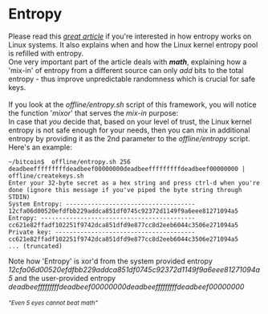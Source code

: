 # Entropy

Please read this [_great article_](https://blog.cloudflare.com/ensuring-randomness-with-linuxs-random-number-generator/) if you're interested in how entropy works on Linux systems.
It also explains when and how the Linux kernel entropy pool is refilled with entropy.<br/>
One very important part of the article deals with __*math*__, explaining how a 'mix-in' of entropy from a different source can only _add_ bits to the total entropy - thus improve unpredictable randomness which is crucial for safe keys.<br/>
<br/>
If you look at the _offline/entropy.sh_ script of this framework, you will notice the function '_mixor_' that serves the _mix-in_ purpose:<br/>
In case that _you_ decide that, based on your level of trust, the Linux kernel entropy is not safe enough for your needs, then you can mix in additional entropy by providing it as the 2nd parameter to the _offline/entropy_ script.<br/>
Here's an example:<br/>

    ~/bitcoin$  offline/entropy.sh 256 deadbeefffffffffdeadbeef00000000deadbeefffffffffdeadbeef00000000 | offline/createkeys.sh 
    Enter your 32-byte secret as a hex string and press ctrl-d when you're done (ignore this message if you've piped the byte string through STDIN)
    System Entropy: ------------------------------------
    12cfa06d00520efdfbb229addca851df0745c92372d1149f9a6eee81271094a5
    Entropy: -------------------------------------------
    cc621e82ffadf102251f9742dca851dfd9e877cc8d2eeb6044c3506e271094a5
    Private key: ---------------------------------------
    cc621e82ffadf102251f9742dca851dfd9e877cc8d2eeb6044c3506e271094a5
    ... (truncated)

Note how 'Entropy' is xor'd from the system provided entropy _12cfa06d00520efdfbb229addca851df0745c92372d1149f9a6eee81271094a5_ and the user-provided entropy _deadbeefffffffffdeadbeef00000000deadbeefffffffffdeadbeef00000000_<br/>
<br/>
<sub>_"Even 5 eyes cannot beat math"_</sub>

